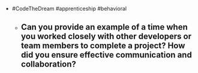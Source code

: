 - #CodeTheDream #apprenticeship #behavioral
	- Can you provide an example of a time when you worked closely with other developers or team members to complete a project? How did you ensure effective communication and collaboration?
		-